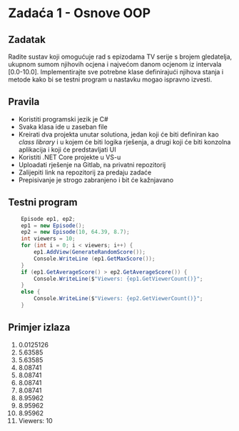 # Zadaća 1 - Osnove OOP

## Zadatak

Radite sustav koji omogućuje rad s epizodama TV serije s brojem gledatelja, ukupnom sumom njihovih ocjena i najvećom danom ocjenom iz intervala [0.0-10.0]. Implementirajte sve potrebne klase definirajući njihova stanja i metode kako bi se testni program u nastavku mogao ispravno izvesti.

## Pravila

* Koristiti programski jezik je C#
* Svaka klasa ide u zaseban file
* Kreirati dva projekta unutar solutiona, jedan koji će biti definiran kao *class library* i u kojem će biti logika rješenja, a drugi koji će biti konzolna aplikacija i koji će predstavljati UI
* Koristiti .NET Core projekte u VS-u
* Uploadati rješenje na Gitlab, na privatni repozitorij
* Zalijepiti link na repozitorij za predaju zadaće
* Prepisivanje je strogo zabranjeno i bit će kažnjavano

## Testni program

```c#	
	Episode ep1, ep2;	
	ep1 = new Episode();
	ep2 = new Episode(10, 64.39, 8.7);
	int viewers = 10;
	for (int i = 0; i < viewers; i++) {
		ep1.AddView(GenerateRandomScore());
		Console.WriteLine (ep1.GetMaxScore());
	}
	if (ep1.GetAverageScore() > ep2.GetAverageScore()) {
		Console.WriteLine($"Viewers: {ep1.GetViewerCount()}";
	}
	else {
		Console.WriteLine($"Viewers: {ep2.GetViewerCount()}";
	}
```

## Primjer izlaza

1.	0.0125126
2.	5.63585
3.	5.63585
4.	8.08741
5.	8.08741
6.	8.08741
7.	8.08741
8.	8.95962
9.	8.95962
10.	8.95962
11.	Viewers: 10
